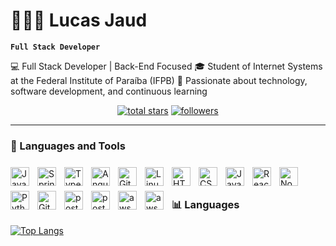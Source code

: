 # 🧑🏻‍💻 Lucas Jaud

**`Full Stack Developer`**

💻 Full Stack Developer | Back-End Focused
🎓 Student of Internet Systems at the Federal Institute of Paraíba (IFPB)
🚀 Passionate about technology, software development, and continuous learning


<p align="center">
    <a href="https://github.com/LucasJaud?tab=repositories&sort=stargazers">
    <img alt="total stars" title="Total stars on GitHub" src="https://custom-icon-badges.demolab.com/github/stars/Lucasjaud?color=55960c&style=for-the-badge&labelColor=488207&logo=star"/></a>
  <a href="https://github.com/LucasJaud?tab=followers">
    <img alt="followers" title="Follow me on Github" src="https://custom-icon-badges.demolab.com/github/followers/LucasJaud?color=236ad3&labelColor=1155ba&style=for-the-badge&logo=github&label=Follow&logoColor=white"/></a>
</p>

---

### 🧰 Languages and Tools

<img align="left" alt="Java" width="30px" style="padding-right:10px; padding-top:8px;" src="https://cdn.jsdelivr.net/gh/devicons/devicon/icons/java/java-original.svg"/>
<img align="left" alt="Spring" width="30px" style="padding-right:10px;padding-top:8px;" src="https://cdn.jsdelivr.net/gh/devicons/devicon/icons/spring/spring-original.svg" />
<img align="left" alt="TypeScript" width="30px" style="padding-right:10px; padding-top:8px;" src="https://cdn.jsdelivr.net/gh/devicons/devicon/icons/typescript/typescript-plain.svg" />
<img align="left" alt="Angular" width="30px" style="padding-right:10px; padding-top:8px;" src="https://cdn.jsdelivr.net/gh/devicons/devicon/icons/angularjs/angularjs-plain.svg" />
<img align="left" alt="Git" width="30px" style="padding-right:10px; padding-top:8px;" src="https://cdn.jsdelivr.net/gh/devicons/devicon/icons/git/git-original.svg" />
<img align="left" alt="Linux" width="30px" style="padding-right:10px; padding-top:8px;" src="https://cdn.jsdelivr.net/gh/devicons/devicon/icons/linux/linux-original.svg" />
<img align="left" alt="HTML" width="30px" style="padding-right:10px; padding-top:8px;" src="https://cdn.jsdelivr.net/gh/devicons/devicon/icons/html5/html5-plain.svg" />
<img align="left" alt="CSS" width="30px" style="padding-right:10px; padding-top:8px;" src="https://cdn.jsdelivr.net/gh/devicons/devicon/icons/css3/css3-plain.svg" />
<img align="left" alt="JavaScript" width="30px" style="padding-right:10px; padding-top:8px;" src="https://cdn.jsdelivr.net/gh/devicons/devicon/icons/javascript/javascript-plain.svg" />
<img align="left" alt="React" width="30px" style="padding-right:10px; padding-top:8px;" src="https://cdn.jsdelivr.net/gh/devicons/devicon/icons/react/react-original.svg" />
<img align="left" alt="NodeJS" width="30px" style="padding-right:10px; padding-top:8px;" src="https://cdn.jsdelivr.net/gh/devicons/devicon/icons/nodejs/nodejs-original.svg" />
<img align="left" alt="Python" width="30px" style="padding-right:10px; padding-top:8px;" src="https://cdn.jsdelivr.net/gh/devicons/devicon@latest/icons/python/python-original.svg" />
<img align="left" alt="GitHub" width="30px" style="padding-right:10px; padding-top:8px;" src="https://cdn.jsdelivr.net/gh/devicons/devicon/icons/github/github-original.svg" />
<img align="left" alt="postman"  width="30px" style="padding-right:10px; padding-top:8px;"  src="https://cdn.jsdelivr.net/gh/devicons/devicon@latest/icons/postman/postman-original.svg" />
<img align="left" alt="postgres"  width="30px" style="padding-right:10px; padding-top:8px;" src="https://cdn.jsdelivr.net/gh/devicons/devicon@latest/icons/postgresql/postgresql-original.svg" />
<img align="left" alt="aws"  width="30px" style="padding-right:10px; padding-top:8px;" src="https://cdn.jsdelivr.net/gh/devicons/devicon@latest/icons/amazonwebservices/amazonwebservices-original-wordmark.svg" />
<img align="left" alt="aws"  width="30px" style="padding-right:10px; padding-top:8px;" src="https://cdn.jsdelivr.net/gh/devicons/devicon@latest/icons/docker/docker-original.svg" />
                              
<br />
<br />


### 📊 Languages

[![Top Langs](https://github-readme-stats.vercel.app/api/top-langs/?username=lucasjaud&langs_count=8&layout=donut)](https://github.com/anuraghazra/github-readme-stats)


